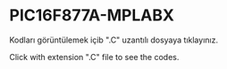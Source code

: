 # PIC16F877A-MPLABX

Kodları görüntülemek içib ".C" uzantılı dosyaya tıklayınız.

Click with extension ".C" file to see the codes.
